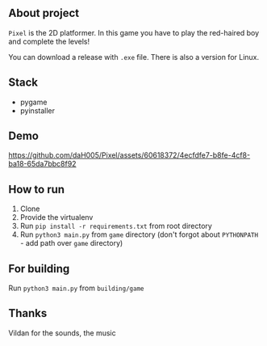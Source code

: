 About project
-------------

`Pixel` is the 2D platformer. In this game you have to play the red-haired boy and complete the levels!

You can download a release with `.exe` file. There is also a version for Linux.

Stack
-----
- pygame
- pyinstaller

Demo
----
https://github.com/daH005/Pixel/assets/60618372/4ecfdfe7-b8fe-4cf8-ba18-65da7bbc8f92

How to run
----------

1. Clone
2. Provide the virtualenv
3. Run `pip install -r requirements.txt` from root directory
4. Run `python3 main.py` from `game` directory (don't forgot about `PYTHONPATH` - add path over `game` directory)

For building
--------------------------------------------
Run `python3 main.py` from `building/game`

Thanks
------
Vildan for the sounds, the music
